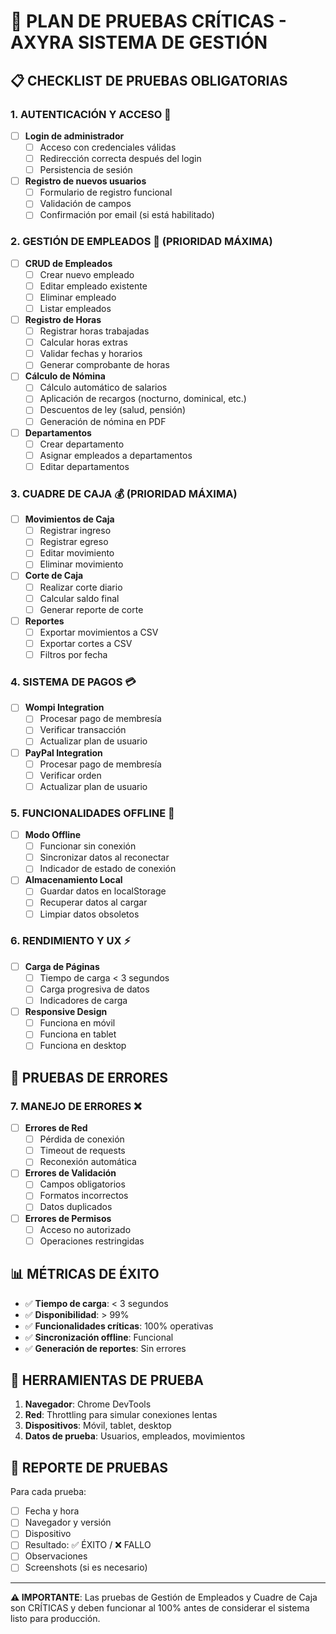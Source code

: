 # 🧪 PLAN DE PRUEBAS CRÍTICAS - AXYRA SISTEMA DE GESTIÓN

## 📋 **CHECKLIST DE PRUEBAS OBLIGATORIAS**

### **1. AUTENTICACIÓN Y ACCESO** 🔐
- [ ] **Login de administrador**
  - [ ] Acceso con credenciales válidas
  - [ ] Redirección correcta después del login
  - [ ] Persistencia de sesión
- [ ] **Registro de nuevos usuarios**
  - [ ] Formulario de registro funcional
  - [ ] Validación de campos
  - [ ] Confirmación por email (si está habilitado)

### **2. GESTIÓN DE EMPLEADOS** 👥 (PRIORIDAD MÁXIMA)
- [ ] **CRUD de Empleados**
  - [ ] Crear nuevo empleado
  - [ ] Editar empleado existente
  - [ ] Eliminar empleado
  - [ ] Listar empleados
- [ ] **Registro de Horas**
  - [ ] Registrar horas trabajadas
  - [ ] Calcular horas extras
  - [ ] Validar fechas y horarios
  - [ ] Generar comprobante de horas
- [ ] **Cálculo de Nómina**
  - [ ] Cálculo automático de salarios
  - [ ] Aplicación de recargos (nocturno, dominical, etc.)
  - [ ] Descuentos de ley (salud, pensión)
  - [ ] Generación de nómina en PDF
- [ ] **Departamentos**
  - [ ] Crear departamento
  - [ ] Asignar empleados a departamentos
  - [ ] Editar departamentos

### **3. CUADRE DE CAJA** 💰 (PRIORIDAD MÁXIMA)
- [ ] **Movimientos de Caja**
  - [ ] Registrar ingreso
  - [ ] Registrar egreso
  - [ ] Editar movimiento
  - [ ] Eliminar movimiento
- [ ] **Corte de Caja**
  - [ ] Realizar corte diario
  - [ ] Calcular saldo final
  - [ ] Generar reporte de corte
- [ ] **Reportes**
  - [ ] Exportar movimientos a CSV
  - [ ] Exportar cortes a CSV
  - [ ] Filtros por fecha

### **4. SISTEMA DE PAGOS** 💳
- [ ] **Wompi Integration**
  - [ ] Procesar pago de membresía
  - [ ] Verificar transacción
  - [ ] Actualizar plan de usuario
- [ ] **PayPal Integration**
  - [ ] Procesar pago de membresía
  - [ ] Verificar orden
  - [ ] Actualizar plan de usuario

### **5. FUNCIONALIDADES OFFLINE** 📱
- [ ] **Modo Offline**
  - [ ] Funcionar sin conexión
  - [ ] Sincronizar datos al reconectar
  - [ ] Indicador de estado de conexión
- [ ] **Almacenamiento Local**
  - [ ] Guardar datos en localStorage
  - [ ] Recuperar datos al cargar
  - [ ] Limpiar datos obsoletos

### **6. RENDIMIENTO Y UX** ⚡
- [ ] **Carga de Páginas**
  - [ ] Tiempo de carga < 3 segundos
  - [ ] Carga progresiva de datos
  - [ ] Indicadores de carga
- [ ] **Responsive Design**
  - [ ] Funciona en móvil
  - [ ] Funciona en tablet
  - [ ] Funciona en desktop

## 🚨 **PRUEBAS DE ERRORES**

### **7. MANEJO DE ERRORES** ❌
- [ ] **Errores de Red**
  - [ ] Pérdida de conexión
  - [ ] Timeout de requests
  - [ ] Reconexión automática
- [ ] **Errores de Validación**
  - [ ] Campos obligatorios
  - [ ] Formatos incorrectos
  - [ ] Datos duplicados
- [ ] **Errores de Permisos**
  - [ ] Acceso no autorizado
  - [ ] Operaciones restringidas

## 📊 **MÉTRICAS DE ÉXITO**

- ✅ **Tiempo de carga**: < 3 segundos
- ✅ **Disponibilidad**: > 99%
- ✅ **Funcionalidades críticas**: 100% operativas
- ✅ **Sincronización offline**: Funcional
- ✅ **Generación de reportes**: Sin errores

## 🔧 **HERRAMIENTAS DE PRUEBA**

1. **Navegador**: Chrome DevTools
2. **Red**: Throttling para simular conexiones lentas
3. **Dispositivos**: Móvil, tablet, desktop
4. **Datos de prueba**: Usuarios, empleados, movimientos

## 📝 **REPORTE DE PRUEBAS**

Para cada prueba:
- [ ] Fecha y hora
- [ ] Navegador y versión
- [ ] Dispositivo
- [ ] Resultado: ✅ ÉXITO / ❌ FALLO
- [ ] Observaciones
- [ ] Screenshots (si es necesario)

---

**⚠️ IMPORTANTE**: Las pruebas de Gestión de Empleados y Cuadre de Caja son CRÍTICAS y deben funcionar al 100% antes de considerar el sistema listo para producción.
